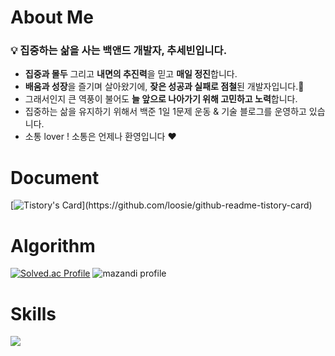 # About Me
### 💡 집중하는 삶을 사는 백앤드 개발자, 추세빈입니다.
- **집중과 몰두** 그리고 **내면의 추진력**을 믿고 **매일 정진**합니다.
- **배움과 성장**을 즐기며 살아왔기에, **잦은 성공과 실패로 점철**된 개발자입니다.🌳
- 그래서인지 큰 역풍이 불어도 **늘 앞으로 나아가기 위해 고민하고 노력**합니다.
- 집중하는 삶을 유지하기 위해서 백준 1일 1문제 운동 & 기술 블로그를 운영하고 있습니다.
- 소통 lover ! 소통은 언제나 환영입니다 ❤️

# Document
[![Tistory's Card](https://github-readme-tistory-card.vercel.app/api/badge?name=cobinding&postId=[{insert_postId}](https://cobinding.tistory.com/entry/%EB%B0%B1%EC%97%94%EB%93%9C-3-%EB%B8%8C%EB%9D%BC%EC%9A%B0%EC%A0%80%EB%9E%80-%EB%B8%8C%EB%9D%BC%EC%9A%B0%EC%A0%80%EC%9D%98-%EB%8F%99%EC%9E%91%EC%9B%90%EB%A6%AC)&theme=vue)](https://github.com/loosie/github-readme-tistory-card)

# Algorithm
[![Solved.ac Profile](http://mazassumnida.wtf/api/v2/generate_badge?boj=cobinding)](https://solved.ac/cobinding/)
![mazandi profile](http://mazandi.herokuapp.com/api?handle=cobinding&theme=cold)

# Skills
<img src="https://img.shields.io/badge/AndroidStudio-바탕색?style=flat&logo=AndroidStudio&logoColor=white"/>


